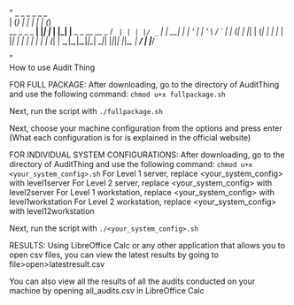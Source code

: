 "
                 _ _ _     _   _     _             
                | (_) |   | | | |   (_)            
  __ _ _   _  __| |_| |_  | |_| |__  _ _ __   __ _ 
 / _` | | | |/ _` | | __| | __| '_ \| | '_ \ / _` |
| (_| | |_| | (_| | | |_  | |_| | | | | | | | (_| |
 \__,_|\__,_|\__,_|_|\__|  \__|_| |_|_|_| |_|\__, |
                                              __/ |
                                             |___/ 
                                             
 "                                            
How to use Audit Thing

FOR FULL PACKAGE:
After downloading, go to the directory of AuditThing and use the following command:
`chmod u+x fullpackage.sh`

Next, run the script with `./fullpackage.sh`

Next, choose your machine configuration from the options and press enter
(What each configuration is for is explained in the official website)



FOR INDIVIDUAL SYSTEM CONFIGURATIONS:
After downloading, go to the directory of AuditThing and use the following command:
`chmod u+x <your_system_config>.sh`
For Level 1 server, replace <your_system_config> with level1server
For Level 2 server, replace <your_system_config> with level2server
For Level 1 workstation, replace <your_system_config> with level1workstation
For Level 2 workstation, replace <your_system_config> with level12workstation

Next, run the script with `./<your_system_config>.sh`



RESULTS:
Using LibreOffice Calc or any other application that allows you to open csv files, you can view the latest results
by going to file>open>latestresult.csv

You can also view all the results of all the audits conducted on your machine by opening all_audits.csv in LibreOffice Calc
                                             
                                             
                                             
                                             
                                             
                                             
                                             
                                             
                                             
                                             
                                             
                                             
                                             
                                             
                                             
                                             
                                             
                   
